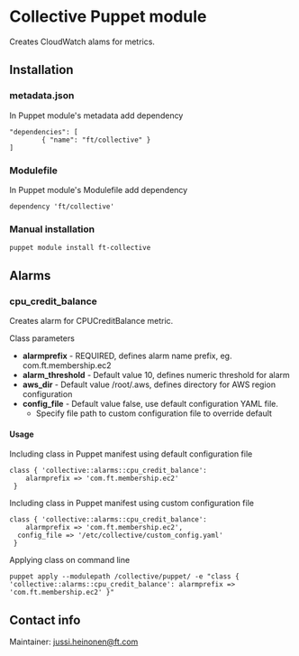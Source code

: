 # Collective Puppet module

Creates CloudWatch alams for metrics.

## Installation

### metadata.json

In Puppet module's metadata add dependency

```
"dependencies": [
        { "name": "ft/collective" }
]
```

### Modulefile

In Puppet module's Modulefile add dependency

`dependency 'ft/collective'`

### Manual installation

`puppet module install ft-collective`

## Alarms

### cpu_credit_balance

Creates alarm for CPUCreditBalance metric.

Class parameters
 * __alarmprefix__ - REQUIRED, defines alarm name prefix, eg. com.ft.membership.ec2
 * __alarm_threshold__ - Default value 10, defines numeric threshold for alarm
 * __aws_dir__ - Default value /root/.aws, defines directory for AWS region configuration
 * __config_file__ - Default value false, use default configuration YAML file.
   * Specify file path to custom configuration file to override default

#### Usage

Including class in Puppet manifest using default configuration file
```
class { 'collective::alarms::cpu_credit_balance':
	alarmprefix => 'com.ft.membership.ec2'
 }
```

Including class in Puppet manifest using custom configuration file
```
class { 'collective::alarms::cpu_credit_balance':
	alarmprefix => 'com.ft.membership.ec2',
  config_file => '/etc/collective/custom_config.yaml'
 }
```

Applying class on command line

`puppet apply --modulepath /collective/puppet/ -e "class { 'collective::alarms::cpu_credit_balance': alarmprefix => 'com.ft.membership.ec2' }"`



## Contact info

Maintainer: jussi.heinonen@ft.com
